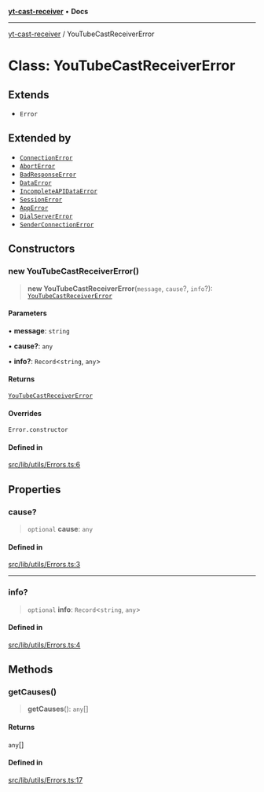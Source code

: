[**yt-cast-receiver**](../README.md) • **Docs**

***

[yt-cast-receiver](../README.md) / YouTubeCastReceiverError

# Class: YouTubeCastReceiverError

## Extends

- `Error`

## Extended by

- [`ConnectionError`](ConnectionError.md)
- [`AbortError`](AbortError.md)
- [`BadResponseError`](BadResponseError.md)
- [`DataError`](DataError.md)
- [`IncompleteAPIDataError`](IncompleteAPIDataError.md)
- [`SessionError`](SessionError.md)
- [`AppError`](AppError.md)
- [`DialServerError`](DialServerError.md)
- [`SenderConnectionError`](SenderConnectionError.md)

## Constructors

### new YouTubeCastReceiverError()

> **new YouTubeCastReceiverError**(`message`, `cause`?, `info`?): [`YouTubeCastReceiverError`](YouTubeCastReceiverError.md)

#### Parameters

• **message**: `string`

• **cause?**: `any`

• **info?**: `Record`\<`string`, `any`\>

#### Returns

[`YouTubeCastReceiverError`](YouTubeCastReceiverError.md)

#### Overrides

`Error.constructor`

#### Defined in

[src/lib/utils/Errors.ts:6](https://github.com/patrickkfkan/yt-cast-receiver/blob/e384300201bf276a725286875fe0fb4b45f5c05f/src/lib/utils/Errors.ts#L6)

## Properties

### cause?

> `optional` **cause**: `any`

#### Defined in

[src/lib/utils/Errors.ts:3](https://github.com/patrickkfkan/yt-cast-receiver/blob/e384300201bf276a725286875fe0fb4b45f5c05f/src/lib/utils/Errors.ts#L3)

***

### info?

> `optional` **info**: `Record`\<`string`, `any`\>

#### Defined in

[src/lib/utils/Errors.ts:4](https://github.com/patrickkfkan/yt-cast-receiver/blob/e384300201bf276a725286875fe0fb4b45f5c05f/src/lib/utils/Errors.ts#L4)

## Methods

### getCauses()

> **getCauses**(): `any`[]

#### Returns

`any`[]

#### Defined in

[src/lib/utils/Errors.ts:17](https://github.com/patrickkfkan/yt-cast-receiver/blob/e384300201bf276a725286875fe0fb4b45f5c05f/src/lib/utils/Errors.ts#L17)

